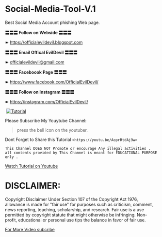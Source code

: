 # Social-Media-Tool-V.1
Best Social Media Account phishing Web page.


**〓〓〓 Follow on Webside 〓〓〓**

➽ https://officialevildevil.blogspot.com

**〓〓〓 Email Offical EvilDevil 〓〓〓**

➽ officialevildevil@gmail.com

**〓〓〓 Faceboook Page 〓〓〓**

➽ https://www.facebook.com/OfficialEvilDevil/

**〓〓〓 Follow on Instagram 〓〓〓**

➽ https://instagram.com/OfficialEvilDevil/


![]()
[![Tutorial](https://cwatch.comodo.com/images/how-to-hack-social-media-password.png)](https://youtu.be/AoprRtdAj9w)

Please Subscribe My Youytube Channel:

> press the bell icon 
> on the youtuber.

Dont Forget to Share this Tutorial `<https://youtu.be/AoprRtdAj9w>`

```
This Channel DOES NOT Promote or encourage Any illegal activities , 
all contents provided by This Channel is meant for EDUCATIONAL PURPOSE only .  
```
[Watch Tutorial on Youtube](https://youtu.be/AoprRtdAj9w)


# DISCLAIMER:
Copyright Disclaimer Under Section 107 of the Copyright Act 1976, allowance is made for "fair use" for purposes such as criticism, comment, news reporting, teaching, scholarship, and research. Fair use is a use permitted by copyright statute that might otherwise be infringing. Non-profit, educational or personal use tips the balance in favor of fair use.

[For More Video subcribe](https://www.youtube.com/OfficialEvilDevil/)
